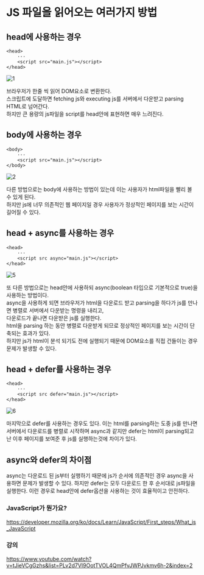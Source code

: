# JS 파일을 읽어오는 여러가지 방법

## head에 사용하는 경우
```
<head>
    ···
    <script src="main.js"></script>
</head>
```  

![1](https://user-images.githubusercontent.com/73509513/155283352-7c872972-3b48-4313-b5a3-f835063d315d.png)

브라우저가 한줄 씩 읽어 DOM요소로 변환한다.  
스크립트에 도달하면 fetching js와 executing js를 서버에서 다운받고 parsing HTML로 넘어간다.  
하지만 큰 용량의 js파일을 script를 head안에 표현하면 매우 느려진다.  

## body에 사용하는 경우
```
<body>
    ···
    <script src="main.js"></script>
</body>
```  

![2](https://user-images.githubusercontent.com/73509513/155283359-b7427130-17ec-4590-8580-63b5fe7ca839.png)

다른 방법으로는 body에 사용하는 방법이 있는데 이는 사용자가 html파일을 빨리 볼 수 있게 된다.  
하지만 js에 너무 의존적인 웹 페이지일 경우 사용자가 정상적인 페이지를 보는 시간이 길어질 수 있다.  

## head + async를 사용하는 경우
```
<head>
    ···
    <script src async="main.js"></script>
</head>
```  

![5](https://user-images.githubusercontent.com/73509513/155283366-a306ddc1-fa59-409e-b77b-913eeb2541ba.png)

또 다른 방법으로는 head안에 사용하되 async(boolean 타입으로 기본적으로 true)을 사용하는 방법이다.  
async을 사용하게 되면 브라우저가 html을 다운로드 받고 parsing을 하다가 js를 만나면 병렬로 서버에서 다운받는 명령을 내리고,  
다운로드가 끝나면 다운받은 js를 실행한다.  
html을 parsing 하는 동안 병렬로 다운받게 되므로 정상적인 페이지를 보는 시간이 단축되는 효과가 있다.  
하지만 js가 html이 분석 되기도 전에 실행되기 때문에 DOM요소를 직접 건들이는 경우 문제가 발생할 수 있다.  

## head + defer를 사용하는 경우
```
<head>
    ···
    <script src defer="main.js"></script>
</head>
```  

![6](https://user-images.githubusercontent.com/73509513/155283374-f13d0b93-2729-4c0a-afd3-57371653d4df.png)

마지막으로 defer를 사용하는 경우도 있다.
이는 html를 parsing하는 도중 js를 만나면 서버에서 다운로드를 병렬로 시작하며 async과 같지만
defer는 html이 parsing되고 난 이후 페이지를 보여준 후 js를 실행하는것에 차이가 있다.

## async와 defer의 차이점
async는 다운로드 된 js부터 실행하기 때문에 js가 순서에 의존적인 경우 async을 사용하면 문제가 발생할 수 있다.
하지만 defer는 모두 다운로드 한 후 순서대로 js파일을 실행한다.
이런 경우로 head안에 defer옵션을 사용하는 것이 효율적이고 안전하다.  
  
  
### JavaScript가 뭔가요?
https://developer.mozilla.org/ko/docs/Learn/JavaScript/First_steps/What_is_JavaScript

### 강의
https://www.youtube.com/watch?v=tJieVCgGzhs&list=PLv2d7VI9OotTVOL4QmPfvJWPJvkmv6h-2&index=2
